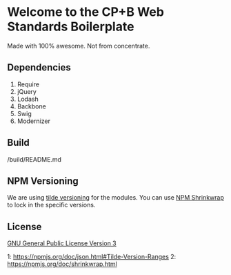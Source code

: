 # Welcome to the CP+B Web Standards Boilerplate

Made with 100% awesome. Not from concentrate.

## Dependencies

1. Require
2. jQuery
3. Lodash
4. Backbone
5. Swig
6. Modernizer

## Build

/build/README.md

## NPM Versioning

We are using [tilde versioning](1) for the modules. You can use [NPM Shrinkwrap](2) to lock in the specific versions.

## License
[GNU General Public License Version 3](http://www.gnu.org/licenses/gpl.html)

1: https://npmjs.org/doc/json.html#Tilde-Version-Ranges
2: https://npmjs.org/doc/shrinkwrap.html
